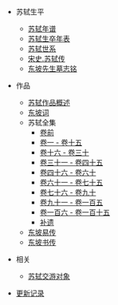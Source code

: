 <!-- docs/_sidebar.md -->

- 苏轼生平

  - [苏轼年谱](1036.md)
  - [苏轼生卒年表](1101.md)
  - [苏轼世系](shi-xi.md)
  - [宋史.苏轼传](song-shi-zhuan-ji.md)
  - [东坡先生墓志铭](mu-zhi-ming.md)

- 作品

  - [苏轼作品概述](zuo-pin.md)
  - [东坡词](dong-po-ci.md)
  - 苏轼全集
     - [卷前](0.md)
     - [卷一 - 卷十五](1.md)
     - [卷十六 - 卷三十](2.md)
     - [卷三十一 - 卷四十五](3.md)
     - [卷四十六 - 卷六十](4.md)
     - [卷六十一 - 卷七十五](5.md)
     - [卷七十六 - 卷九十](6.md)
     - [卷九十一 - 卷一百五](7.md)
     - [卷一百六 - 卷一百十五](8.md)
     - [补遗](9.md)
  - [东坡易传](yi-zhuan.md)
  - [东坡书传](shu-zhuan.md)

- 相关

  - [苏轼交游对象](people.md)

- [更新记录](changelog.md)
